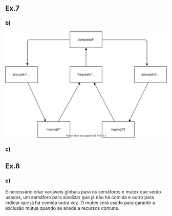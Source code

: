 ## Ex.7 
### b)
![](ex7b.svg)
### c)
## Ex.8
### c)
É necessário criar variáveis globais para os semáforos e mutex que serão usados, um semáforo para sinalizar que já não há comida e outro para indicar que já há comida outra vez. O mutex será usado para garantir a exclusão mútua quando se acede a recursos comuns.